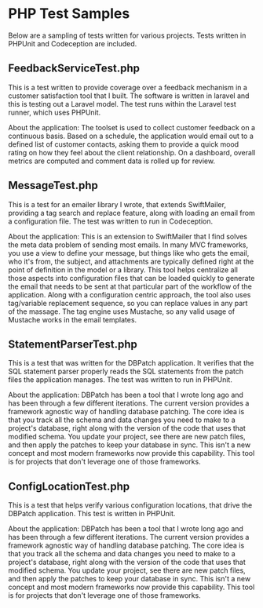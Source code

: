# PHP Test Samples

Below are a sampling of tests written for various projects. Tests written in PHPUnit and Codeception are included.

## FeedbackServiceTest.php

This is a test written to provide coverage over a feedback mechanism in a customer satisfaction tool that I built. The 
software is written in laravel and this is testing out a Laravel model. The test runs within the Laravel test runner, 
which uses PHPUnit.

About the application: The toolset is used to collect customer feedback on a continuous basis. Based on a schedule, the 
application would email out to a defined list of customer contacts, asking them to provide a quick mood rating on how 
they feel about the client relationship. On a dashboard, overall metrics are computed and comment data is rolled up for review.
 
## MessageTest.php

This is a test for an emailer library I wrote, that extends SwiftMailer, providing a tag search and replace feature, 
along with loading an email from a configuration file.  The test was written to run in Codeception. 

About the application: This is an extension to SwiftMailer that I find solves the meta data problem of sending most
emails.  In many MVC frameworks, you use a view to define your message, but things like who gets the email, who it's 
from, the subject, and attachments are typically defined right at the point of definition in the model or a library.
This tool helps centralize all those aspects into configuration files that can be loaded quickly to generate the email
that needs to be sent at that particular part of the workflow of the application. Along with a configuration centric 
approach, the tool also uses tag/variable replacement sequence, so you can replace values in any part of the massage. 
The tag engine uses Mustache, so any valid usage of Mustache works in the email templates. 

## StatementParserTest.php

This is a test that was written for the DBPatch application. It verifies that the SQL statement parser properly reads
the SQL statements from the patch files the application manages. The test was written to run in PHPUnit.

About the application:  DBPatch has been a tool that I wrote long ago and has been through a few different iterations. 
The current version provides a framework agnostic way of handling database patching. The core idea is that you track 
all the schema and data changes you need to make to a project's database, right along with the version of the code that
uses that modified schema. You update your project, see there are new patch files, and then apply the patches to keep
your database in sync.  This isn't a new concept and most modern frameworks now provide this capability.  This tool is
for projects that don't leverage one of those frameworks. 

## ConfigLocationTest.php

This is a test that helps verify various configuration locations, that drive the DBPatch application. This test is 
written in PHPUnit.

About the application:  DBPatch has been a tool that I wrote long ago and has been through a few different iterations. 
The current version provides a framework agnostic way of handling database patching. The core idea is that you track 
all the schema and data changes you need to make to a project's database, right along with the version of the code that
uses that modified schema. You update your project, see there are new patch files, and then apply the patches to keep
your database in sync.  This isn't a new concept and most modern frameworks now provide this capability.  This tool is
for projects that don't leverage one of those frameworks. 
